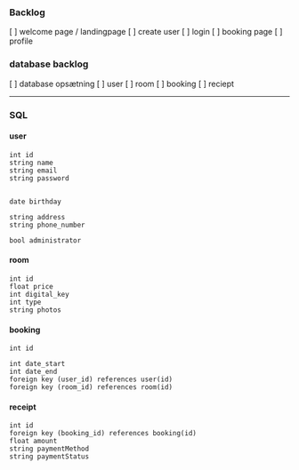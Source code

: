 ### Backlog
[ ] welcome page / landingpage
[ ] create user
[ ] login
[ ] booking page
[ ] profile

### database backlog
[ ] database opsætning
[ ] user
[ ] room
[ ] booking
[ ] reciept

--------------------------------------------

### SQL





#### user
```
int id
string name
string email
string password


date birthday

string address
string phone_number

bool administrator

```

#### room
```
int id
float price
int digital_key
int type
string photos
```

#### booking
```
int id

int date_start
int date_end
foreign key (user_id) references user(id)
foreign key (room_id) references room(id)

 ```


#### receipt
```
int id
foreign key (booking_id) references booking(id)
float amount
string paymentMethod
string paymentStatus
```


